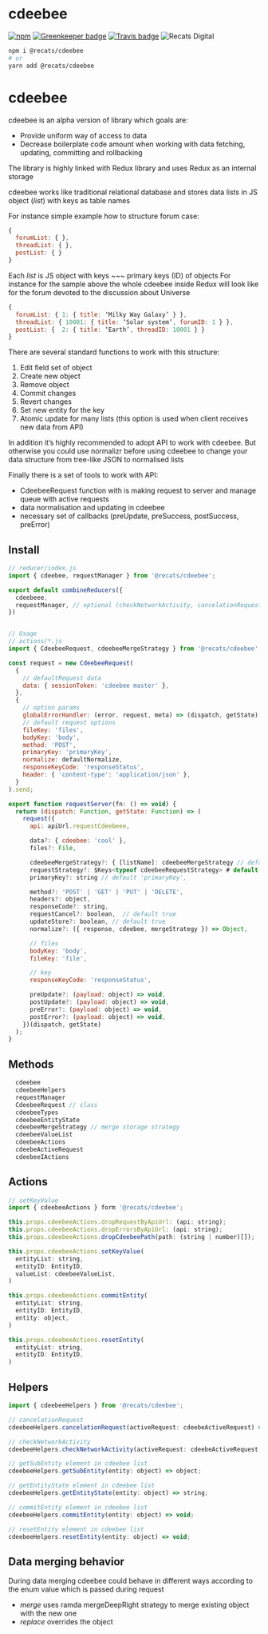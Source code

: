 # cdeebee

[![npm](https://img.shields.io/npm/v/@recats/cdeebee.svg)](https://www.npmjs.com/package/@recats/cdeebee)
[![Greenkeeper badge](https://badges.greenkeeper.io/recats/cdeebee.svg)](https://greenkeeper.io/)
[![Travis badge](https://travis-ci.com/recats/cdeebee.svg?branch=master)](https://travis-ci.com/recats/cdeebee)
![Recats Digital](https://img.shields.io/badge/recats-digital-1abc9c.svg?style=flat)

```sh
npm i @recats/cdeebee
# or
yarn add @recats/cdeebee
```
# cdeebee
cdeebee is an alpha version of library which goals are:
- Provide uniform way of access to data
- Decrease boilerplate code amount when working with data fetching, updating, committing and rollbacking

The library is highly linked with Redux library and uses Redux as an internal storage

cdeebee works like traditional relational database and stores data lists in JS object (*list*) with keys as table names

For instance simple example how to structure forum case:
```js
{
  forumList: { },
  threadList: { },
  postList: { }
}
```

Each *list* is JS object with keys ~~~ primary keys (ID) of objects
For instance for the sample above the whole cdeebee inside Redux will look like for the forum devoted to the discussion about Universe
```js
{
  forumList: { 1: { title: ‘Milky Way Galaxy’ } },
  threadList: { 10001: { title: ‘Solar system’, forumID: 1 } },
  postList: {  2: { title: ‘Earth’, threadID: 10001 } }
}

```

There are several standard functions to work with this structure:
1. Edit field set of object
2. Create new object
3. Remove object
4. Commit changes
5. Revert changes
6. Set new entity for the key
7. Atomic update for many lists (this option is used when client receives new data from API)

In addition it’s highly recommended to adopt API to work with cdeebee. But otherwise you could use normalizr before using cdeebee to change your data structure from tree-like JSON to normalised lists

Finally there is a set of tools to work with API:
- CdeebeeRequest function with is making request to server and manage queue with active requests
- data normalisation and updating in cdeebee
- necessary set of callbacks (preUpdate, preSuccess, postSuccess, preError)

## Install
```js
// reducer/index.js
import { cdeebee, requestManager } from '@recats/cdeebee';

export default combineReducers({
  cdeebeee,
  requestManager, // optional (checkNetworkActivity, cancelationRequest)
})


// Usage
// actions/*.js
import { CdeebeeRequest, cdeebeeMergeStrategy } from '@recats/cdeebee';

const request = new CdeebeeRequest(
  {
    // defaultRequest data
    data: { sessionToken: 'cdeebee master' },
  },
  {
    // option params
    globalErrorHandler: (error, request, meta) => (dispatch, getState) => void,
    // default request options
    fileKey: 'files',
    bodyKey: 'body',
    method: 'POST',
    primaryKey: 'primaryKey',
    normalize: defaultNormalize,
    responseKeyCode: 'responseStatus',
    header: { 'content-type': 'application/json' },
  }
).send;

export function requestServer(fn: () => void) {
  return (dispatch: Function, getState: Function) => (
    request({
      api: apiUrl.requestCdeebeee,

      data?: { cdeebee: 'cool' },
      files?: File,

      cdeebeeMergeStrategy?: { [listName]: cdeebeeMergeStrategy // default cdeebeeMergeStrategy.merge },
      requestStrategy?: $Keys<typeof cdeebeeRequestStrategy> # default undefined,
      primaryKey?: string // default 'primaryKey',

      method?: 'POST' | 'GET' | 'PUT' | 'DELETE',
      headers?: object,
      responseCode?: string,
      requestCancel?: boolean,  // default true
      updateStore?: boolean, // default true
      normalize?: ({ response, cdeebee, mergeStrategy }) => Object,

      // files
      bodyKey: 'body',
      fileKey: 'file',

      // key
      responseKeyCode: 'responseStatus',

      preUpdate?: (payload: object) => void,
      postUpdate?: (payload: object) => void,
      preError?: (payload: object) => void,
      postError?: (payload: object) => void,
    })(dispatch, getState)
  );
}
```

## Methods
```js
  cdeebee
  cdeebeeHelpers
  requestManager
  CdeebeeRequest // class
  cdeebeeTypes
  cdeebeeEntityState
  cdeebeeMergeStrategy // merge storage strategy
  cdeebeeValueList
  cdeebeeActions
  cdeebeActiveRequest
  cdeebeeIActions
```


## Actions
```js
// setKeyValue
import { cdeebeeActions } form '@recats/cdeebee';

this.props.cdeebeeActions.dropRequestByApiUrl: (api: string);
this.props.cdeebeeActions.dropErrorsByApiUrl: (api: string);
this.props.cdeebeeActions.dropCdeebeePath(path: (string | number)[]);

this.props.cdeebeeActions.setKeyValue(
  entityList: string,
  entityID: EntityID,
  valueList: cdeebeeValueList,
)

this.props.cdeebeeActions.commitEntity(
  entityList: string,
  entityID: EntityID,
  entity: object,
)

this.props.cdeebeeActions.resetEntity(
  entityList: string,
  entityID: EntityID,
)
```

## Helpers
```js
import { cdeebeeHelpers } from '@recats/cdeebee';

// cancelationRequest
cdeebeeHelpers.cancelationRequest(activeRequest: cdeebeActiveRequest) => Object;

// checkNetworkActivity
cdeebeeHelpers.checkNetworkActivity(activeRequest: cdeebeActiveRequest, apiUrl: string | Array<string>) => boolean;

// getSubEntity element in cdeebee list
cdeebeeHelpers.getSubEntity(entity: object) => object;

// getEntityState element in cdeebee list
cdeebeeHelpers.getEntityState(entity: object) => string;

// commitEntity element in cdeebee list
cdeebeeHelpers.commitEntity(entity: object) => void;

// resetEntity element in cdeebee list
cdeebeeHelpers.resetEntity(entity: object) => void;
```

## Data merging behavior
During data merging cdeebee could behave in different ways according to the enum value which is passed during request

- *merge* uses ramda mergeDeepRight strategy to merge existing object with the new one
- *replace* overrides the object
